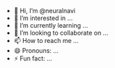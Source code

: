- 👋 Hi, I’m @neuralnavi
- 👀 I’m interested in ...
- 🌱 I’m currently learning ...
- 💞️ I’m looking to collaborate on ...
- 📫 How to reach me ...
- 😄 Pronouns: ...
- ⚡ Fun fact: ...

<!---
neuralnavi/neuralnavi is a ✨ special ✨ repository because its `README.md` (this file) appears on your GitHub profile.
You can click the Preview link to take a look at your changes.
--->
